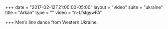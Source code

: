 +++
date = "2017-02-12T21:00:00-05:00"
layout = "video"
suite = "ukraine"
title = "Arkan"
type = ""
video = "n-LfsIgywFA"

+++
Men’s line dance from Western Ukraine.